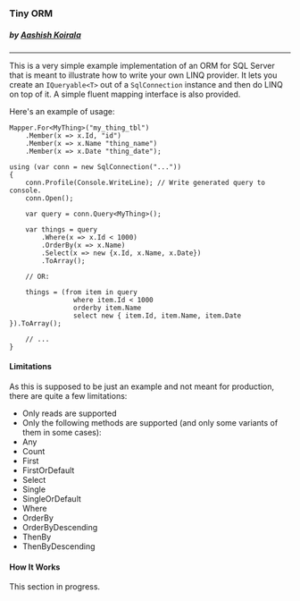 ### Tiny ORM
##### by [Aashish Koirala](http://aashishkoirala.github.io)
---

This is a very simple example implementation of an ORM for SQL Server that is meant to illustrate how to write your own LINQ provider. It lets you create an `IQueryable<T>` out of a `SqlConnection` instance and then do LINQ on top of it. A simple fluent mapping interface is also provided.

Here's an example of usage:

	Mapper.For<MyThing>("my_thing_tbl")
	    .Member(x => x.Id, "id")
	    .Member(x => x.Name "thing_name")
	    .Member(x => x.Date "thing_date");
	
	using (var conn = new SqlConnection("..."))
	{
	    conn.Profile(Console.WriteLine); // Write generated query to console.
	    conn.Open();

	    var query = conn.Query<MyThing>();
	
	    var things = query
	        .Where(x => x.Id < 1000)
	        .OrderBy(x => x.Name)
	        .Select(x => new {x.Id, x.Name, x.Date})
	        .ToArray();
	
		// OR:

		things = (from item in query
					where item.Id < 1000
					orderby item.Name
					select new { item.Id, item.Name, item.Date }).ToArray();

	    // ...
	}

#### Limitations
As this is supposed to be just an example and not meant for production, there are quite a few limitations: 

+ Only reads are supported
+ Only the following methods are supported (and only some variants of them in some cases):
+ Any
+ Count
+ First
+ FirstOrDefault
+ Select
+ Single
+ SingleOrDefault
+ Where
+ OrderBy
+ OrderByDescending
+ ThenBy
+ ThenByDescending

#### How It Works
This section in progress.
